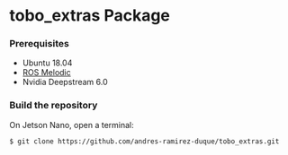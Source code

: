 # tobo_extras Package

### Prerequisites

- Ubuntu 18.04
- [ROS Melodic](http://wiki.ros.org/melodic/Installation/Ubuntu)
- Nvidia Deepstream 6.0

### Build the repository

On Jetson Nano, open a terminal:

    $ git clone https://github.com/andres-ramirez-duque/tobo_extras.git
